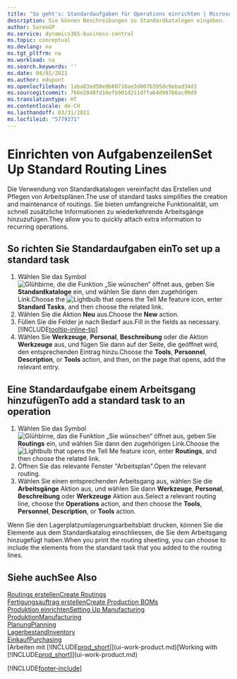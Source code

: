 ```yaml
---
title: "So geht's: Standardaufgaben für Operations einrichten | Microsoft Docs"
description: Sie können Beschreibungen zu Standardkatalogen eingeben.
author: SorenGP
ms.service: dynamics365-business-central
ms.topic: conceptual
ms.devlang: na
ms.tgt_pltfrm: na
ms.workload: na
ms.search.keywords: ''
ms.date: 04/01/2021
ms.author: edupont
ms.openlocfilehash: 1aba83ed50e0b60710ae3d007b395dc9ebad34d3
ms.sourcegitcommit: 766e2840fd16efb901d211d7fa64d96766ac99d9
ms.translationtype: HT
ms.contentlocale: de-CH
ms.lasthandoff: 03/31/2021
ms.locfileid: "5779371"
---
```

# <a name="set-up-standard-routing-lines"></a><span data-ttu-id="fe8e5-103">Einrichten von Aufgabenzeilen</span><span class="sxs-lookup"><span data-stu-id="fe8e5-103">Set Up Standard Routing Lines</span></span>

<span data-ttu-id="fe8e5-104">Die Verwendung von Standardkatalogen vereinfacht das Erstellen und Pflegen von Arbeitsplänen.</span><span class="sxs-lookup"><span data-stu-id="fe8e5-104">The use of standard tasks simplifies the creation and maintenance of routings.</span></span> <span data-ttu-id="fe8e5-105">Sie bieten umfangreiche Funktionalität, um schnell zusätzliche Informationen zu wiederkehrende Arbeitsgänge hinzuzufügen.</span><span class="sxs-lookup"><span data-stu-id="fe8e5-105">They allow you to quickly attach extra information to recurring operations.</span></span>

## <a name="to-set-up-a-standard-task"></a><span data-ttu-id="fe8e5-106">So richten Sie Standardaufgaben ein</span><span class="sxs-lookup"><span data-stu-id="fe8e5-106">To set up a standard task</span></span>

1. <span data-ttu-id="fe8e5-107">Wählen Sie das Symbol ![Glühbirne, die die Funktion „Sie wünschen“ öffnet](media/ui-search/search_small.png "Tell Me-Funktion") aus, geben Sie **Standardkataloge** ein, und wählen Sie dann den zugehörigen Link.</span><span class="sxs-lookup"><span data-stu-id="fe8e5-107">Choose the ![Lightbulb that opens the Tell Me feature](media/ui-search/search_small.png "Tell me what you want to do") icon, enter **Standard Tasks**, and then choose the related link.</span></span>
2. <span data-ttu-id="fe8e5-108">Wählen Sie die Aktion **Neu** aus.</span><span class="sxs-lookup"><span data-stu-id="fe8e5-108">Choose the **New** action.</span></span>
3. <span data-ttu-id="fe8e5-109">Füllen Sie die Felder je nach Bedarf aus.</span><span class="sxs-lookup"><span data-stu-id="fe8e5-109">Fill in the fields as necessary.</span></span> [!INCLUDE[tooltip-inline-tip](includes/tooltip-inline-tip_md.md)]
4. <span data-ttu-id="fe8e5-110">Wählen Sie **Werkzeuge**, **Personal**, **Beschreibung** oder die Aktion **Werkzeuge** aus, und fügen Sie dann auf der Seite, die geöffnet wird, den entsprechenden Eintrag hinzu.</span><span class="sxs-lookup"><span data-stu-id="fe8e5-110">Choose the **Tools**, **Personnel**, **Description**, or **Tools** action, and then, on the page that opens, add the relevant entry.</span></span>

## <a name="to-add-a-standard-task-to-an-operation"></a><span data-ttu-id="fe8e5-111">Eine Standardaufgabe einem Arbeitsgang hinzufügen</span><span class="sxs-lookup"><span data-stu-id="fe8e5-111">To add a standard task to an operation</span></span>

1. <span data-ttu-id="fe8e5-112">Wählen Sie das Symbol ![Glühbirne, das die Funktion „Sie wünschen“ öffnet](media/ui-search/search_small.png "Tell Me-Funktion") aus, geben Sie **Routings** ein, und wählen Sie dann den zugehörigen Link.</span><span class="sxs-lookup"><span data-stu-id="fe8e5-112">Choose the ![Lightbulb that opens the Tell Me feature](media/ui-search/search_small.png "Tell me what you want to do") icon, enter **Routings**, and then choose the related link.</span></span>
2. <span data-ttu-id="fe8e5-113">Öffnen Sie das relevante Fenster "Arbeitsplan".</span><span class="sxs-lookup"><span data-stu-id="fe8e5-113">Open the relevant routing.</span></span>
3. <span data-ttu-id="fe8e5-114">Wählen Sie einen entsprechenden Arbeitsgang aus, wählen Sie die **Arbeitsgänge** Aktion aus, und wählen Sie dann **Werkzeuge**, **Personal**, **Beschreibung** oder **Werkzeuge** Aktion aus.</span><span class="sxs-lookup"><span data-stu-id="fe8e5-114">Select a relevant routing line, choose the **Operations** action, and then choose the **Tools**, **Personnel**, **Description**, or **Tools** action.</span></span>

<span data-ttu-id="fe8e5-115">Wenn Sie den Lagerplatzumlagerungsarbeitsblatt drucken, können Sie die Elemente aus dem Standardkatalog einschliessen, die Sie dem Arbeitsgang hinzugefügt haben.</span><span class="sxs-lookup"><span data-stu-id="fe8e5-115">When you print the routing sheeting, you can choose to include the elements from the standard task that you added to the routing lines.</span></span>

## <a name="see-also"></a><span data-ttu-id="fe8e5-116">Siehe auch</span><span class="sxs-lookup"><span data-stu-id="fe8e5-116">See Also</span></span>

[<span data-ttu-id="fe8e5-117">Routings erstellen</span><span class="sxs-lookup"><span data-stu-id="fe8e5-117">Create Routings</span></span>](production-how-to-create-routings.md)  
[<span data-ttu-id="fe8e5-118">Fertigungsauftrag erstellen</span><span class="sxs-lookup"><span data-stu-id="fe8e5-118">Create Production BOMs</span></span>](production-how-to-create-production-boms.md)  
[<span data-ttu-id="fe8e5-119">Produktion einrichten</span><span class="sxs-lookup"><span data-stu-id="fe8e5-119">Setting Up Manufacturing</span></span>](production-configure-production-processes.md)  
[<span data-ttu-id="fe8e5-120">Produktion</span><span class="sxs-lookup"><span data-stu-id="fe8e5-120">Manufacturing</span></span>](production-manage-manufacturing.md)  
[<span data-ttu-id="fe8e5-121">Planung</span><span class="sxs-lookup"><span data-stu-id="fe8e5-121">Planning</span></span>](production-planning.md)  
[<span data-ttu-id="fe8e5-122">Lagerbestand</span><span class="sxs-lookup"><span data-stu-id="fe8e5-122">Inventory</span></span>](inventory-manage-inventory.md)  
[<span data-ttu-id="fe8e5-123">Einkauf</span><span class="sxs-lookup"><span data-stu-id="fe8e5-123">Purchasing</span></span>](purchasing-manage-purchasing.md)  
<span data-ttu-id="fe8e5-124">[Arbeiten mit [!INCLUDE[prod_short](includes/prod_short.md)]](ui-work-product.md)</span><span class="sxs-lookup"><span data-stu-id="fe8e5-124">[Working with [!INCLUDE[prod_short](includes/prod_short.md)]](ui-work-product.md)</span></span>  


[!INCLUDE[footer-include](includes/footer-banner.md)]